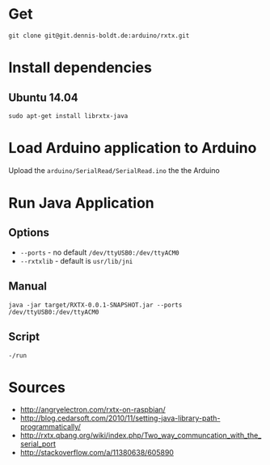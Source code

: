 # Get

`git clone git@git.dennis-boldt.de:arduino/rxtx.git`

# Install dependencies

## Ubuntu 14.04

`sudo apt-get install librxtx-java`

# Load Arduino application to Arduino

Upload the `arduino/SerialRead/SerialRead.ino` the the Arduino

# Run Java Application

## Options

* `--ports` - no default `/dev/ttyUSB0:/dev/ttyACM0`
* `--rxtxlib` - default is `usr/lib/jni`

## Manual 

```
java -jar target/RXTX-0.0.1-SNAPSHOT.jar --ports /dev/ttyUSB0:/dev/ttyACM0
```

## Script

```
-/run
```

# Sources

* http://angryelectron.com/rxtx-on-raspbian/
* http://blog.cedarsoft.com/2010/11/setting-java-library-path-programmatically/
* http://rxtx.qbang.org/wiki/index.php/Two_way_communcation_with_the_serial_port
* http://stackoverflow.com/a/11380638/605890
